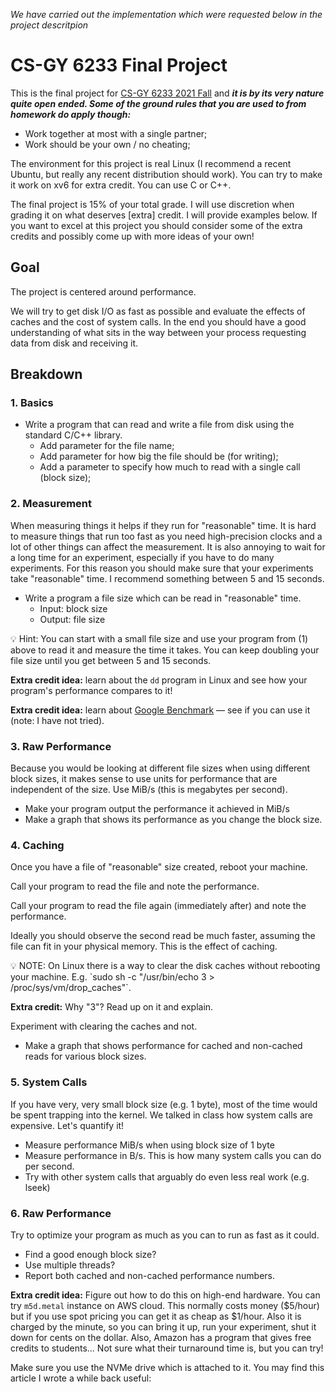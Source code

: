 *We have carried out the implementation which were requested below in the project descritpion*

# CS-GY 6233 Final Project

This is the final project for [CS-GY 6233 2021 Fall](https://brightspace.nyu.edu/d2l/home/133560) and ***it is by its very nature quite open ended. Some of the ground rules that you are used to from homework do apply though:***

- Work together at most with a single partner;
- Work should be your own / no cheating;

The environment for this project is real Linux (I recommend a recent Ubuntu, but really any recent distribution should work). You can try to make it work on xv6 for extra credit. You can use C or C++.

The final project is 15% of your total grade. I will use discretion when grading it on what deserves [extra] credit. I will provide examples below. If you want to excel at this project you should consider some of the extra credits and possibly come up with more ideas of your own!

## Goal

The project is centered around performance.

We will try to get disk I/O as fast as possible and evaluate the effects of caches and the cost of system calls. In the end you should have a good understanding of what sits in the way between your process requesting data from disk and receiving it.

## Breakdown

### 1. Basics

- Write a program that can read and write a file from disk using the standard C/C++ library.
    - Add parameter for the file name;
    - Add parameter for how big the file should be (for writing);
    - Add a parameter to specify how much to read with a single call (block size);

### 2. Measurement

When measuring things it helps if they run for "reasonable" time. It is hard to measure things that run too fast as you need high-precision clocks and a lot of other things can affect the measurement. It is also annoying to wait for a long time for an experiment, especially if you have to do many experiments. For this reason you should make sure that your experiments take "reasonable" time. I recommend something between 5 and 15 seconds.

- Write a program a file size which can be read in "reasonable" time.
    - Input: block size
    - Output: file size

<aside>
💡 Hint: You can start with a small file size and use your program from (1) above to read it and measure the time it takes. You can keep doubling your file size until you get between 5 and 15 seconds.

</aside>

**Extra credit idea:** learn about the `dd` program in Linux and see how your program's performance compares to it!

**Extra credit idea:** learn about [Google Benchmark](https://github.com/google/benchmark) — see if you can use it (note: I have not tried).

### 3. Raw Performance

Because you would be looking at different file sizes when using different block sizes, it makes sense to use units for performance that are independent of the size. Use MiB/s (this is megabytes per second).

- Make your program output the performance it achieved in MiB/s
- Make a graph that shows its performance as you change the block size.

### 4. Caching

Once you have a file of "reasonable" size created, reboot your machine.

Call your program to read the file and note the performance.

Call your program to read the file again (immediately after) and note the performance.

Ideally you should observe the second read be much faster, assuming the file can fit in your physical memory. This is the effect of caching.

<aside>
💡 NOTE: On Linux there is a way to clear the disk caches without rebooting your machine. E.g. `sudo sh -c "/usr/bin/echo 3 > /proc/sys/vm/drop_caches"`. 

**Extra credit:** Why "3"? Read up on it and explain.

</aside>

Experiment with clearing the caches and not.

- Make a graph that shows performance for cached and non-cached reads for various block sizes.

### 5. System Calls

If you have very, very small block size (e.g. 1 byte), most of the time would be spent trapping into the kernel. We talked in class how system calls are expensive. Let's quantify it!

- Measure performance MiB/s when using block size of 1 byte
- Measure performance in B/s. This is how many system calls you can do per second.
- Try with other system calls that arguably do even less real work (e.g. lseek)

### 6. Raw Performance

Try to optimize your program as much as you can to run as fast as it could.

- Find a good enough block size?
- Use multiple threads?
- Report both cached and non-cached performance numbers.

**Extra credit idea:** Figure out how to do this on high-end hardware. You can try `m5d.metal` instance on AWS cloud. This normally costs money ($5/hour) but if you use spot pricing you can get it as cheap as $1/hour. Also it is charged by the minute, so you can bring it up, run your experiment, shut it down for cents on the dollar. Also, Amazon has a program that gives free credits to students... Not sure what their turnaround time is, but you can try! 

Make sure you use the NVMe drive which is attached to it. You may find this article I wrote a while back useful: 


